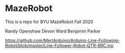 # MazeRobot
This is a repo for BYU MazeRobot Fall 2020

Randy Openshaw
Devon Ward
Benjamin Parker

https://github.com/MertArduino/Arduino-Line-Following-Robot/blob/master/Line-Follower-Robot-QTR-8RC.ino
